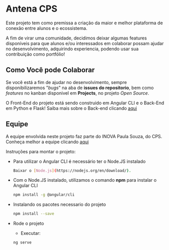 
# Antena CPS

Este projeto tem como premissa a criação da maior e melhor plataforma de conexão entre alunos e o ecossistema.

A fim de virar uma comunidade, decidimos deixar algumas features disponíveis para que alunos e/ou interessados em colaborar possam ajudar no desenvolvimento, adquirindo experiencia, podendo usar sua contribuição como portfólio!


## Como Você pode Colaborar

Se você está a fim de ajudar no desenvolvimento, sempre disponibilizaremos "*bugs*" na aba de **issues do repositorio**, bem como *features* no kanban disponivel em **Projects**, no projeto *Open Source*.

O Front-End do projeto está sendo construido em Angular CLI e o Back-End em Python e Flask!
Saiba mais sobre o Back-end clicando [aqui](https://github.com/InovaCPS/back-antena-cps/blob/master/README.md)


## Equipe

A equipe envolvida neste projeto faz parte do INOVA Paula Souza, do CPS. Conheça melhor a equipe clicando [aqui](Equipe.md)

Instruções para montar o projeto:
*  Para utilizar o Angular CLI é necessário ter o Node.JS instalado
    ```bash
    Baixar o [Node.js](https://nodejs.org/en/download/).
    ```
*  Com o Node.JS instalado, utilizamos o comando **npm** para instalar o Angular CLI

    ```bash
    npm install -g @angular/cli
    ```
* Instalando os pacotes necessario do projeto
    ```bash
    npm install --save
    ```
* Rode o projeto
    * Executar:
    ```bash
    ng serve
    ```
